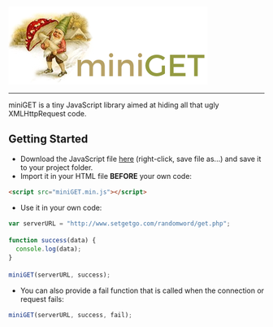 ![miniGET](logo.png)

------

miniGET is a tiny JavaScript library aimed at hiding all that ugly XMLHttpRequest code.

## Getting Started

* Download the JavaScript file [here](https://raw.githubusercontent.com/hansvana/miniGET/master/dist/miniGET.min.js) (right-click, save file as...) and save it to your project folder.
* Import it in your HTML file **BEFORE** your own code:
```html
<script src="miniGET.min.js"></script>
```
* Use it in your own code:
``` javascript
var serverURL = "http://www.setgetgo.com/randomword/get.php";

function success(data) {
  console.log(data);
}

miniGET(serverURL, success);
```

* You can also provide a fail function that is called when the connection or request fails:
``` javascript
miniGET(serverURL, success, fail);
```
